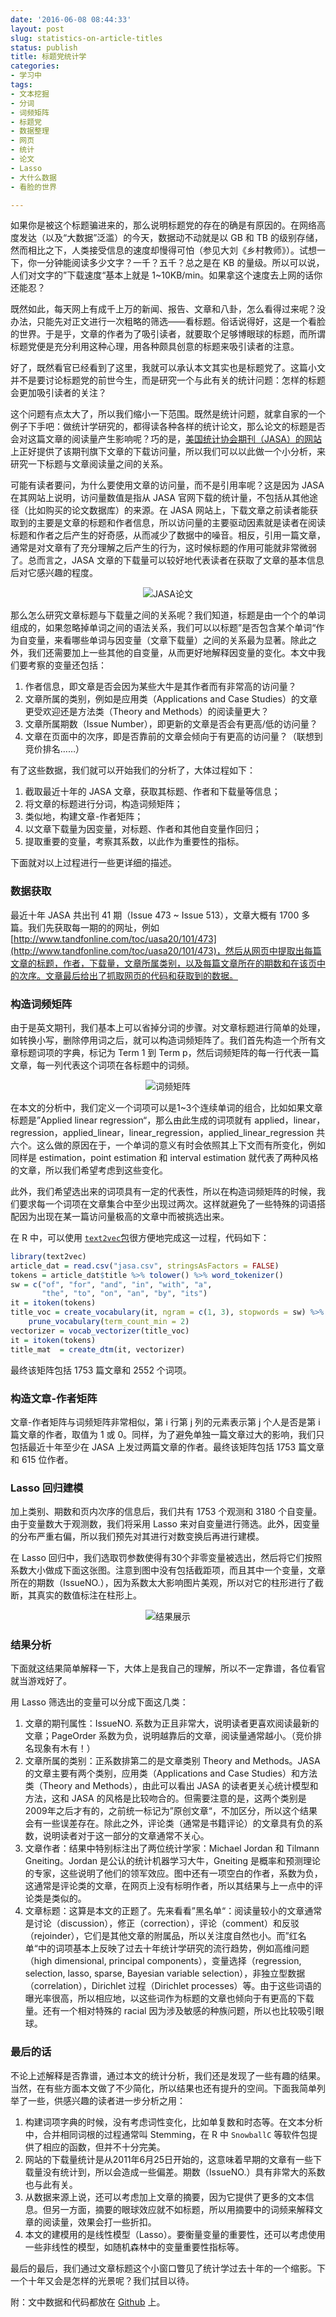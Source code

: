 ```yaml
---
date: '2016-06-08 08:44:33'
layout: post
slug: statistics-on-article-titles
status: publish
title: 标题党统计学
categories:
- 学习中
tags:
- 文本挖掘
- 分词
- 词频矩阵
- 标题党
- 数据整理
- 网页
- 统计
- 论文
- Lasso
- 大什么数据
- 看脸的世界

---
```



如果你是被这个标题骗进来的，那么说明标题党的存在的确是有原因的。在网络高度发达（以及“大数据”泛滥）的今天，数据动不动就是以 GB 和 TB 的级别存储，然而相比之下，人类接受信息的速度却慢得可怕（参见大刘《乡村教师》）。试想一下，你一分钟能阅读多少文字？一千？五千？总之是在 KB 的量级。所以可以说，人们对文字的”下载速度“基本上就是 1~10KB/min。如果拿这个速度去上网的话你还能忍？

既然如此，每天网上有成千上万的新闻、报告、文章和八卦，怎么看得过来呢？没办法，只能先对正文进行一次粗略的筛选——看标题。俗话说得好，这是一个看脸的世界。于是乎，文章的作者为了吸引读者，就要取个足够博眼球的标题，而所谓标题党便是充分利用这种心理，用各种颇具创意的标题来吸引读者的注意。

好了，既然看官已经看到了这里，我就可以承认本文其实也是标题党了。这篇小文并不是要讨论标题党的前世今生，而是研究一个与此有关的统计问题：怎样的标题会更加吸引读者的关注？

这个问题有点太大了，所以我们缩小一下范围。既然是统计问题，就拿自家的一个例子下手吧：做统计学研究的，都得读各种各样的统计论文，那么论文的标题是否会对这篇文章的阅读量产生影响呢？巧的是，[美国统计协会期刊（JASA）的网站](http://www.tandfonline.com/loi/uasa20)上正好提供了该期刊旗下文章的下载访问量，所以我们可以以此做一个小分析，来研究一下标题与文章阅读量之间的关系。

可能有读者要问，为什么要使用文章的访问量，而不是引用率呢？这是因为 JASA 在其网站上说明，访问量数值是指从 JASA 官网下载的统计量，不包括从其他途径（比如购买的论文数据库）的来源。在 JASA 网站上，下载文章之前读者能获取到的主要是文章的标题和作者信息，所以访问量的主要驱动因素就是读者在阅读标题和作者之后产生的好奇感，从而减少了数据中的噪音。相反，引用一篇文章，通常是对文章有了充分理解之后产生的行为，这时候标题的作用可能就非常微弱了。总而言之，JASA 文章的下载量可以较好地代表读者在获取了文章的基本信息后对它感兴趣的程度。

<div align="center">
  <img src="http://cos.name/wp-content/uploads/2016/06/jasa.png" alt="JASA论文" />
</div>

<!-- more -->

那么怎么研究文章标题与下载量之间的关系呢？我们知道，标题是由一个个的单词组成的，如果忽略掉单词之间的语法关系，我们可以以标题”是否包含某个单词“作为自变量，来看哪些单词与因变量（文章下载量）之间的关系最为显著。除此之外，我们还需要加上一些其他的自变量，从而更好地解释因变量的变化。本文中我们要考察的变量还包括：

1. 作者信息，即文章是否会因为某些大牛是其作者而有非常高的访问量？
2. 文章所属的类别，例如是应用类（Applications and Case Studies）的文章更受欢迎还是方法类（Theory and Methods）的阅读量更大？
3. 文章所属期数（Issue Number），即更新的文章是否会有更高/低的访问量？
4. 文章在页面中的次序，即是否靠前的文章会倾向于有更高的访问量？（联想到竞价排名……）

有了这些数据，我们就可以开始我们的分析了，大体过程如下：

1. 截取最近十年的 JASA 文章，获取其标题、作者和下载量等信息；
2. 将文章的标题进行分词，构造词频矩阵；
3. 类似地，构建文章-作者矩阵；
4. 以文章下载量为因变量，对标题、作者和其他自变量作回归；
5. 提取重要的变量，考察其系数，以此作为重要性的指标。

下面就对以上过程进行一些更详细的描述。

### 数据获取

最近十年 JASA 共出刊 41 期（Issue 473 ~ Issue 513），文章大概有 1700 多篇。我们先获取每一期的的网址，例如
[http://www.tandfonline.com/toc/uasa20/101/473](http://www.tandfonline.com/toc/uasa20/101/473)，然后从网页中提取出每篇文章的标题，作者，下载量，文章所属类别，以及每篇文章所在的期数和在该页中的次序。文章最后给出了抓取网页的代码和获取到的数据。

### 构造词频矩阵

由于是英文期刊，我们基本上可以省掉分词的步骤。对文章标题进行简单的处理，如转换小写，删除停用词之后，就可以构造词频矩阵了。我们首先构造一个所有文章标题词项的字典，标记为 Term 1 到 Term p，然后词频矩阵的每一行代表一篇文章，每一列代表这个词项在各标题中的词频。

<div align="center">
  <img src="http://cos.name/wp-content/uploads/2016/06/dtm.png" alt="词频矩阵" />
</div>

在本文的分析中，我们定义一个词项可以是1~3个连续单词的组合，比如如果文章标题是”Applied linear regression“，那么由此生成的词项就有 applied，linear，regression，applied_linear，linear_regression，applied_linear_regression 共六个。这么做的原因在于，一个单词的意义有时会依照其上下文而有所变化，例如同样是 estimation，point estimation 和 interval estimation 就代表了两种风格的文章，所以我们希望考虑到这些变化。

此外，我们希望选出来的词项具有一定的代表性，所以在构造词频矩阵的时候，我们要求每一个词项在文章集合中至少出现过两次。这样就避免了一些特殊的词语搭配因为出现在某一篇访问量极高的文章中而被挑选出来。

在 R 中，可以使用 [`text2vec`包](https://cran.r-project.org/web/packages/text2vec/index.html)很方便地完成这一过程，代码如下：

```r
library(text2vec)
article_dat = read.csv("jasa.csv", stringsAsFactors = FALSE)
tokens = article_dat$title %>% tolower() %>% word_tokenizer()
sw = c("of", "for", "and", "in", "with", "a",
       "the", "to", "on", "an", "by", "its")
it = itoken(tokens)
title_voc = create_vocabulary(it, ngram = c(1, 3), stopwords = sw) %>%
    prune_vocabulary(term_count_min = 2)
vectorizer = vocab_vectorizer(title_voc)
it = itoken(tokens)
title_mat  = create_dtm(it, vectorizer)
```

最终该矩阵包括 1753 篇文章和 2552 个词项。

### 构造文章-作者矩阵

文章-作者矩阵与词频矩阵非常相似，第 i 行第 j 列的元素表示第 j 个人是否是第 i 篇文章的作者，取值为 1 或 0。同样，为了避免单独一篇文章过大的影响，我们只包括最近十年至少在 JASA 上发过两篇文章的作者。最终该矩阵包括 1753 篇文章和 615 位作者。

### Lasso 回归建模

加上类别、期数和页内次序的信息后，我们共有 1753 个观测和 3180 个自变量。由于变量数大于观测数，我们将采用 Lasso 来对自变量进行筛选。此外，因变量的分布严重右偏，所以我们预先对其进行对数变换后再进行建模。

在 Lasso 回归中，我们选取罚参数使得有30个非零变量被选出，然后将它们按照系数大小做成下面这张图。注意到图中没有包括截距项，而且其中一个变量，文章所在的期数（IssueNO.），因为系数太大影响图片美观，所以对它的柱形进行了截断，其真实的数值标注在柱形上。

<div align="center">
  <img src="http://cos.name/wp-content/uploads/2016/06/result.png" alt="结果展示" />
</div>

### 结果分析

下面就这结果简单解释一下，大体上是我自己的理解，所以不一定靠谱，各位看官就当游戏好了。

用 Lasso 筛选出的变量可以分成下面这几类：

1. 文章的期刊属性：IssueNO. 系数为正且非常大，说明读者更喜欢阅读最新的文章；PageOrder 系数为负，说明越靠后的文章，阅读量通常越小。（竞价排名现象有木有！）
2. 文章所属的类别：正系数排第二的是文章类别 Theory and Methods。JASA 的文章主要有两个类别，应用类（Applications and Case Studies）和方法类（Theory and Methods），由此可以看出 JASA 的读者更关心统计模型和方法，这和 JASA 的风格是比较吻合的。但需要注意的是，这两个类别是2009年之后才有的，之前统一标记为”原创文章“，不加区分，所以这个结果会有一些误差存在。除此之外，评论类（通常是书籍评论）的文章具有负的系数，说明读者对于这一部分的文章通常不关心。
3. 文章作者：结果中特别标注出了两位统计学家：Michael Jordan 和 Tilmann Gneiting。Jordan 是公认的统计机器学习大牛，Gneiting 是概率和预测理论的专家，这些说明了他们的领军效应。图中还有一项空白的作者，系数为负，这通常是评论类的文章，在网页上没有标明作者，所以其结果与上一点中的评论类是类似的。
4. 文章标题：这算是本文的正题了。先来看看”黑名单“：阅读量较小的文章通常是讨论（discussion），修正（correction），评论（comment）和反驳（rejoinder），它们是其他文章的附属品，所以关注度自然也小。而”红名单“中的词项基本上反映了过去十年统计学研究的流行趋势，例如高维问题（high dimensional, principal components），变量选择（regression, selection, lasso, sparse, Bayesian variable selection），非独立型数据（correlation），Dirichlet 过程（Dirichlet processes）等。由于这些词语的曝光率很高，所以相应地，以这些词作为标题的文章也倾向于有更高的下载量。还有一个相对特殊的 racial 因为涉及敏感的种族问题，所以也比较吸引眼球。

### 最后的话

不论上述解释是否靠谱，通过本文的统计分析，我们还是发现了一些有趣的结果。当然，在有些方面本文做了不少简化，所以结果也还有提升的空间。下面我简单列举了一些，供感兴趣的读者进一步分析之用：

1. 构建词项字典的时候，没有考虑词性变化，比如单复数和时态等。在文本分析中，合并相同词根的过程通常叫 Stemming，在 R 中 `SnowballC` 等软件包提供了相应的函数，但并不十分完美。
2. 网站的下载量统计是从2011年6月25日开始的，这意味着早期的文章有一些下载量没有统计到，所以会造成一些偏差。期数（IssueNO.）具有非常大的系数也与此有关。
3. 从数据来源上说，还可以考虑加上文章的摘要，因为它提供了更多的文本信息。但另一方面，摘要的眼球效应就不如标题，所以用摘要中的词频来解释文章的阅读量，效果会打一些折扣。
4. 本文的建模用的是线性模型（Lasso）。要衡量变量的重要性，还可以考虑使用一些非线性的模型，如随机森林中的变量重要性指标等。

最后的最后，我们通过文章标题这个小窗口瞥见了统计学过去十年的一个缩影。下一个十年又会是怎样的光景呢？我们拭目以待。

附：文中数据和代码都放在 [Github](http://github.com/yixuan/COS-article/) 上。
